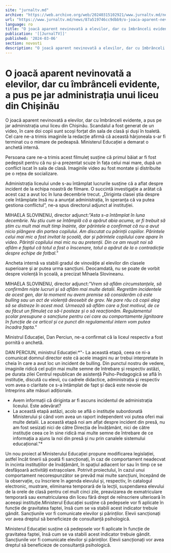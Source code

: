 ```yaml
---
site: "jurnaltv.md"
archive: "https://web.archive.org/web/20240315102921/www.jurnaltv.md/news/87a519746cc9dbb9/o-joaca-aparent-nevinovata-a-elevilor-dar-cu-imbranceli-evidente-a-pus-pe-jar-administratia-unui-liceu-din-chisinau.html%0A"
url: "https://www.jurnaltv.md/news/87a519746cc9dbb9/o-joaca-aparent-nevinovata-a-elevilor-dar-cu-imbranceli-evidente-a-pus-pe-jar-administratia-unui-liceu-din-chisinau.html%0A"
language: ro
title: "O joacă aparent nevinovată a elevilor, dar cu îmbrânceli evidente, a pus pe jar administrația unui liceu din Chișinău"
publication: '[[JurnalTV]]'
published: '2024-03-06'
section: novosti
description: "O joacă aparent nevinovată a elevilor, dar cu îmbrânceli evidente, a pus pe jar administrația unui liceu din Chișinău. Scandalul a fost generat de un video, în care doi copii sunt scoși forțat din sala de clasă și duși în toaletă. Cel care ne-a trimis imaginile la redacție afirmă că această hârjoneala s-ar fi terminat cu o mimare de pedeapsă. Ministerul Educației a demarat o anchetă internă."
---
```


# O joacă aparent nevinovată a elevilor, dar cu îmbrânceli evidente, a pus pe jar administrația unui liceu din Chișinău

O joacă aparent nevinovată a elevilor, dar cu îmbrânceli evidente, a pus pe jar administrația unui liceu din Chișinău. Scandalul a fost generat de un video, în care doi copii sunt scoși forțat din sala de clasă și duși în toaletă. Cel care ne-a trimis imaginile la redacție afirmă că această hârjoneala s-ar fi terminat cu o mimare de pedeapsă. Ministerul Educației a demarat o anchetă internă.

Persoana care ne-a trimis acest filmuleț susține că primul băiat ar fi fost pedepsit pentru că nu și-a prezentat scuze în fața celui mai mare, după un conflict iscat în sala de clasă. Imaginile video au fost montate și distribuite pe o rețea de socializare.

Administrația liceului unde s-au întâmplat lucrurile susține că a aflat despre incident de la echipa noastră de filmare. O succintă investigație a arătat că acest caz a avut loc în luna decembrie trecut. „Diriginta clasei știa despre cele întâmplate însă nu a anunțat administrația, în speranța că va putea gestiona conflictul”, ne-a spus directorul adjunct al instituției.

MIHAELA SLOVINENU, director adjunct:*"Asta s-a întâmplat în luna decembrie. Nu știu cum se întâmplă că a apărut abia acuma, ar fi trebuit să știm cu mult mai mult timp înainte, dar părintele a confirmat că nu a avut nicio plângere din partea copilului. Am discutat cu părinții copiilor. Părintele celui mai mic a fost invitat la școală, dar și părintele copilului care apare în video. Părinții copilului mai mic nu au pretenții. Din ce am reușit noi să aflăm e faptul că totul a fost o înscenare, totul a apărut de la o contradicție despre echipe de fotbal."*

Ancheta internă va stabili gradul de vinovăție al elevilor din clasele superioare și ar putea urma sancțiuni. Deocamdată, nu se poate de vorbit despre violență în școală, a precizat Mihaela Slovineanu.

MIHAELA SLOVINENU, director adjunct:*"Vrem să aflăm circumstanțele, să confirmăm niște lucruri și să aflăm mai multe detalii. Regretăm incidentele de acest gen, dar la moment nu avem premise să considerăm că este bulling sau un act de violență deosebit de grav. Ne pare rău că copii aleg să se distreze în acest mod. Urmează să aflăm care a fost motivul, de ce au făcut un filmuleț ca să-l posteze și o să reacționăm. Regulamentul școlar presupune o sancțiune pentru cei care au comportamente jignitoare în funcție de ce articol și ce punct din regulamentul intern vom putea încadra fapta."*

Ministrul Educației, Dan Perciun, ne-a confirmat că la liceul respectiv a fost pornită o anchetă.

DAN PERCIUN, ministrul Educației:*"- La această etapă, ceea ce ni-a comunicat domnul director este că acele imagini nu ar trebui interpretate în cheia în care a avut loc un incident de bulling. Din punctul nostru de vedere, imaginile ridică cel puțin mai multe semne de întrebare și respectiv astăzi, pe durata zilei Centrul republican de asistență Psiho-Pedagogică se află în instituție, discută cu elevii, cu cadrele didactice, administrația și respectiv vom avea o claritate ce s-a întâmplat de fapt și dacă este nevoie de întreprins alte măsuri adiționale.
- Avem informații că diriginta ar fi ascuns incidentul de administrația liceului. Este adevărat?
- La această etapă astăzi, acolo se află o instituție subordonată Ministerului și când vom avea un raport independent voi putea oferi mai multe detalii. La această etapă noi am aflat despre incident din presă, nu am fost sesizați nici de către Direcția de Învățământ, nici de către instituție ceea ce în sine ridică mai multe semne de întrebare de ce informația a ajuns la noi din presă și nu prin canalele sistemului educațional."*

Un nou proiect al Ministerului Educației propune modificarea legislației, astfel încât tinerii să poată fi sancționați, în caz de comportament neadecvat în incinta instituțiilor de învățământ, în spațiul adiacent lor sau în timp ce se desfășoară activități extrașcolare. Potrivit proiectului, în cazul unui comportament necorespunzător se prevăd mai multe sancțiuni, începând de la observație, cu înscriere în agenda elevului și, respectiv, în catalogul electronic, mustrare, eliminarea temporară de la lecții, suspendarea elevului de la orele de clasă pentru cel mult cinci zile, preavizarea de exmatriculare temporară sau exmatricularea din liceu fără drept de reînscriere ulterioară în aceeași instituție.Ministerul Educației susține că pedepsele vor fi aplicate în funcție de gravitatea faptei, însă cum se va stabili acest indicator trebuie gândit. Sancțiunile vor fi comunicate elevilor și părinților. Elevii sancționați vor avea dreptul să beneficieze de consultanță psihologică.

Ministerul Educației susține că pedepsele vor fi aplicate în funcție de gravitatea faptei, însă cum se va stabili acest indicator trebuie gândit. Sancțiunile vor fi comunicate elevilor și părinților. Elevii sancționați vor avea dreptul să beneficieze de consultanță psihologică.